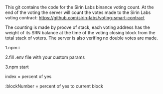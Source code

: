 This git contains the code for the Sirin Labs binance voting count.
At the end of the voting the server will count the votes made to the Sirin Labs voting contract:
https://github.com/sirin-labs/voting-smart-contract

The counting is made by proove of stack, each voting address has the weight of its SRN balance at the time of the voting closing block from the total stack of voters.
The server is also verifing no double votes are made.

1.npm i

2.fill .env file with your custom params

3.npm start

index = percent of yes

:blockNumber = percent of yes to current block
